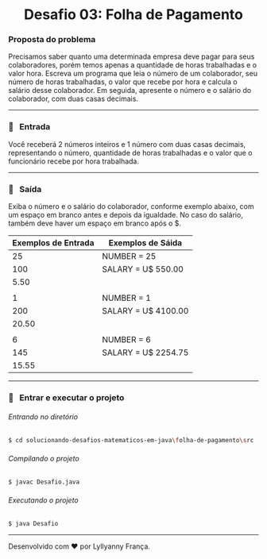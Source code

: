 <h1 align="center">Desafio 03: Folha de Pagamento</h1>



### Proposta do problema

Precisamos saber quanto uma determinada empresa deve pagar para seus colaboradores, porém temos apenas a quantidade de horas trabalhadas e o valor hora. Escreva um programa que leia o número de um colaborador, seu número de horas trabalhadas, o valor que recebe por hora e calcula o salário desse colaborador. Em seguida, apresente o número e o salário do colaborador, com duas casas decimais.

---

### :door: &nbsp; Entrada

Você receberá 2 números inteiros e 1 número com duas casas decimais, representando o número, quantidade de horas trabalhadas e o valor que o funcionário recebe por hora trabalhada.

---

### :page_facing_up: &nbsp; Saída

Exiba o número e o salário do colaborador, conforme exemplo abaixo, com um espaço em branco antes e depois da igualdade. No caso do salário, também deve haver um espaço em branco após o $.

| Exemplos de Entrada | Exemplos de Sáida   |
| ------------------- | ------------------- |
| 25                  | NUMBER = 25         |
| 100                 | SALARY = U$ 550.00  |
| 5.50                |                     |
|                     |                     |
| 1                   | NUMBER = 1          |
| 200                 | SALARY = U$ 4100.00 |
| 20.50               |                     |
|                     |                     |
| 6                   | NUMBER = 6          |
| 145                 | SALARY = U$ 2254.75 |
| 15.55               |                     |

---

### :runner: &nbsp; Entrar e executar o projeto

###### Entrando no diretório

````bash
$ cd solucionando-desafios-matematicos-em-java\folha-de-pagamento\src
````
###### Compilando o projeto
````bash
$ javac Desafio.java
````
###### Executando o projeto
````bash
$ java Desafio
````

---
Desenvolvido com :heart: por Lyllyanny França.